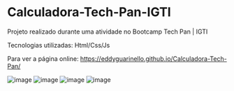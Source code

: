 # Calculadora-Tech-Pan-IGTI
Projeto realizado durante uma atividade no Bootcamp Tech Pan | IGTI


Tecnologias utilizadas:
Html/Css/Js


Para ver a página online:
https://eddyguarinello.github.io/Calculadora-Tech-Pan/



![image](https://user-images.githubusercontent.com/87097263/134257870-54ca49bf-0e23-424d-ad4e-1bacd8c58223.png)
![image](https://user-images.githubusercontent.com/87097263/134257905-22473c91-aae6-462a-a575-0588a208955e.png)
![image](https://user-images.githubusercontent.com/87097263/134257936-ed20fbe3-7233-450a-8e3d-d9c221384ce9.png)
![image](https://user-images.githubusercontent.com/87097263/134257968-d5f345a8-12f6-4f3d-a24c-1e6d402e658f.png)
